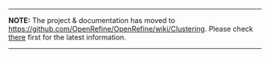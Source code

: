 
---

**NOTE:** The project & documentation has moved to https://github.com/OpenRefine/OpenRefine/wiki/Clustering. Please check [there](https://github.com/OpenRefine/OpenRefine/wiki/Clustering) first for the latest information.

---


